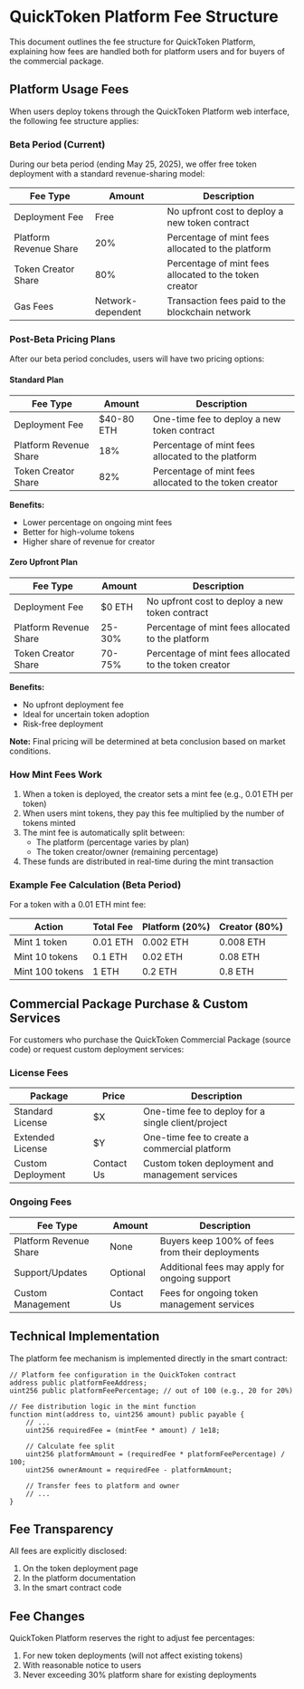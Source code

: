 # QuickToken Platform Fee Structure

This document outlines the fee structure for QuickToken Platform, explaining how fees are handled both for platform users and for buyers of the commercial package.

## Platform Usage Fees

When users deploy tokens through the QuickToken Platform web interface, the following fee structure applies:

### Beta Period (Current)

During our beta period (ending May 25, 2025), we offer free token deployment with a standard revenue-sharing model:

| Fee Type | Amount | Description |
|----------|--------|-------------|
| Deployment Fee | Free | No upfront cost to deploy a new token contract |
| Platform Revenue Share | 20% | Percentage of mint fees allocated to the platform |
| Token Creator Share | 80% | Percentage of mint fees allocated to the token creator |
| Gas Fees | Network-dependent | Transaction fees paid to the blockchain network |

### Post-Beta Pricing Plans

After our beta period concludes, users will have two pricing options:

#### Standard Plan
| Fee Type | Amount | Description |
|----------|--------|-------------|
| Deployment Fee | $40-80 ETH | One-time fee to deploy a new token contract |
| Platform Revenue Share | 18% | Percentage of mint fees allocated to the platform |
| Token Creator Share | 82% | Percentage of mint fees allocated to the token creator |

**Benefits:**
- Lower percentage on ongoing mint fees
- Better for high-volume tokens
- Higher share of revenue for creator

#### Zero Upfront Plan
| Fee Type | Amount | Description |
|----------|--------|-------------|
| Deployment Fee | $0 ETH | No upfront cost to deploy a new token contract |
| Platform Revenue Share | 25-30% | Percentage of mint fees allocated to the platform |
| Token Creator Share | 70-75% | Percentage of mint fees allocated to the token creator |

**Benefits:**
- No upfront deployment fee
- Ideal for uncertain token adoption
- Risk-free deployment

**Note:** Final pricing will be determined at beta conclusion based on market conditions.

### How Mint Fees Work

1. When a token is deployed, the creator sets a mint fee (e.g., 0.01 ETH per token)
2. When users mint tokens, they pay this fee multiplied by the number of tokens minted
3. The mint fee is automatically split between:
   - The platform (percentage varies by plan)
   - The token creator/owner (remaining percentage)
4. These funds are distributed in real-time during the mint transaction

### Example Fee Calculation (Beta Period)

For a token with a 0.01 ETH mint fee:

| Action | Total Fee | Platform (20%) | Creator (80%) |
|--------|-----------|----------------|---------------|
| Mint 1 token | 0.01 ETH | 0.002 ETH | 0.008 ETH |
| Mint 10 tokens | 0.1 ETH | 0.02 ETH | 0.08 ETH |
| Mint 100 tokens | 1 ETH | 0.2 ETH | 0.8 ETH |

## Commercial Package Purchase & Custom Services

For customers who purchase the QuickToken Commercial Package (source code) or request custom deployment services:

### License Fees

| Package | Price | Description |
|---------|-------|-------------|
| Standard License | $X | One-time fee to deploy for a single client/project |
| Extended License | $Y | One-time fee to create a commercial platform |
| Custom Deployment | Contact Us | Custom token deployment and management services |

### Ongoing Fees

| Fee Type | Amount | Description |
|----------|--------|-------------|
| Platform Revenue Share | None | Buyers keep 100% of fees from their deployments |
| Support/Updates | Optional | Additional fees may apply for ongoing support |
| Custom Management | Contact Us | Fees for ongoing token management services |

## Technical Implementation

The platform fee mechanism is implemented directly in the smart contract:

```solidity
// Platform fee configuration in the QuickToken contract
address public platformFeeAddress;
uint256 public platformFeePercentage; // out of 100 (e.g., 20 for 20%)

// Fee distribution logic in the mint function
function mint(address to, uint256 amount) public payable {
    // ...
    uint256 requiredFee = (mintFee * amount) / 1e18;
    
    // Calculate fee split
    uint256 platformAmount = (requiredFee * platformFeePercentage) / 100;
    uint256 ownerAmount = requiredFee - platformAmount;
    
    // Transfer fees to platform and owner
    // ...
}
```

## Fee Transparency

All fees are explicitly disclosed:
1. On the token deployment page
2. In the platform documentation
3. In the smart contract code

## Fee Changes

QuickToken Platform reserves the right to adjust fee percentages:
1. For new token deployments (will not affect existing tokens)
2. With reasonable notice to users
3. Never exceeding 30% platform share for existing deployments 